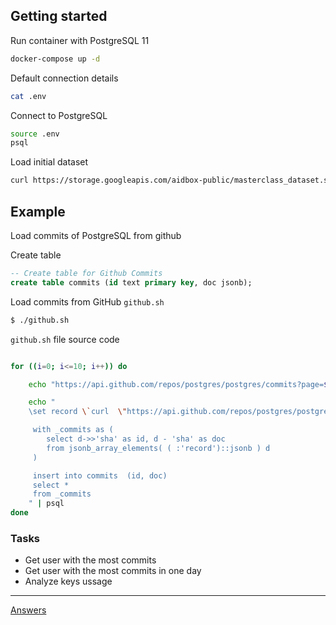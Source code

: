 
## Getting started

Run container with PostgreSQL 11

```bash
docker-compose up -d
```

Default connection details

```bash
cat .env
```

Connect to PostgreSQL

```bash
source .env
psql
```

Load initial dataset

```bash
curl https://storage.googleapis.com/aidbox-public/masterclass_dataset.sql.tar.gz | gunzip | psql
```


## Example

Load commits of PostgreSQL from github

Create table

```sql
-- Create table for Github Commits
create table commits (id text primary key, doc jsonb);
```

Load commits from GitHub `github.sh`

```sh
$ ./github.sh
```

`github.sh` file source code

```sh

for ((i=0; i<=10; i++)) do

    echo "https://api.github.com/repos/postgres/postgres/commits?page=$i"

    echo "
    \set record \`curl  \"https://api.github.com/repos/postgres/postgres/commits?page=$i\"\`

     with _commits as (
        select d->>'sha' as id, d - 'sha' as doc
        from jsonb_array_elements( ( :'record')::jsonb ) d
     )

     insert into commits  (id, doc)
     select *
     from _commits
    " | psql
done

```

### Tasks

 - Get user with the most commits
 - Get user with the most commits in one day
 - Analyze keys ussage


---

[Answers](https://github.com/fhirbase/master-class/blob/master/getting-started.sql)

